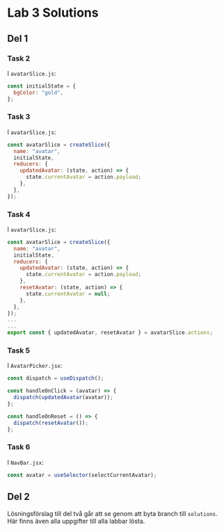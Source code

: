 # Lab 3 Solutions

## Del 1

### Task 2

I `avatarSlice.js`:

```javascript
const initialState = {
  bgColor: "gold",
};
```

### Task 3

I `avatarSlice.js`:

```javascript
const avatarSlice = createSlice({
  name: "avatar",
  initialState,
  reducers: {
    updatedAvatar: (state, action) => {
      state.currentAvatar = action.payload;
    },
  },
});
```

### Task 4

I `avatarSlice.js`:

```javascript
const avatarSlice = createSlice({
  name: "avatar",
  initialState,
  reducers: {
    updatedAvatar: (state, action) => {
      state.currentAvatar = action.payload;
    },
    resetAvatar: (state, action) => {
      state.currentAvatar = null;
    },
  },
});
...
...
export const { updatedAvatar, resetAvatar } = avatarSlice.actions;
```

### Task 5

I `AvatarPicker.jsx`:

```javascript
const dispatch = useDispatch();

const handleOnClick = (avatar) => {
  dispatch(updatedAvatar(avatar));
};

const handleOnReset = () => {
  dispatch(resetAvatar());
};
```

### Task 6

I `NavBar.jsx`:

```javascript
const avatar = useSelector(selectCurrentAvatar);
```

## Del 2

Lösningsförslag till del två går att se genom att byta branch till `solutions`. Här finns även alla uppgifter till alla labbar lösta.
